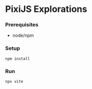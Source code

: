 # PixiJS Explorations

### Prerequisites
- node/npm

### Setup
```
npm install
```

### Run
```
npx vite
```
